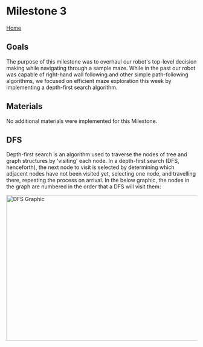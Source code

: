 # Milestone 3
[Home](./index.md)

## Goals

The purpose of this milestone was to overhaul our robot's top-level decision making while navigating through a sample maze.  While in the past our robot was capable of right-hand wall following and other simple path-following algorithms, we focused on efficient maze exploration this week by implementing a depth-first search algorithm.
    
## Materials    

No additional materials were implemented for this Milestone.

## DFS

Depth-first search is an algorithm used to traverse the nodes of tree and graph structures by 'visiting' each node. In a depth-first search (DFS, henceforth), the next node to visit is selected by determining which adjacent nodes have not been visited yet, selecting one node, and travelling there, repeating the process on arrival.  In the below graphic, the nodes in the graph are numbered in the order that a DFS will visit them:

<img src="https://upload.wikimedia.org/wikipedia/commons/thumb/1/1f/Depth-first-tree.svg/1200px-Depth-first-tree.svg.png" alt="DFS Graphic" width="600" height="385">

